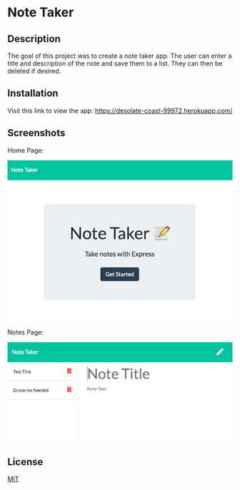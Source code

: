 
  # Note Taker
  
  ## Description
  
  The goal of this project was to create a note taker app. The user can enter a title and description of the note and save them to a list. They can then be deleted if desired.
  
  ## Installation
  
  Visit this link to view the app: https://desolate-coast-99972.herokuapp.com/ 
  
  
  ## Screenshots

  Home Page:
  
 ![Home Page](images/homepage.png)

 Notes Page:

 ![Notes Page](images/notes.png)
  
  
  ## License
  
[MIT](https://github.com/abbeyschu/NoteTaker/raw/main/assets/license.txt)
  
